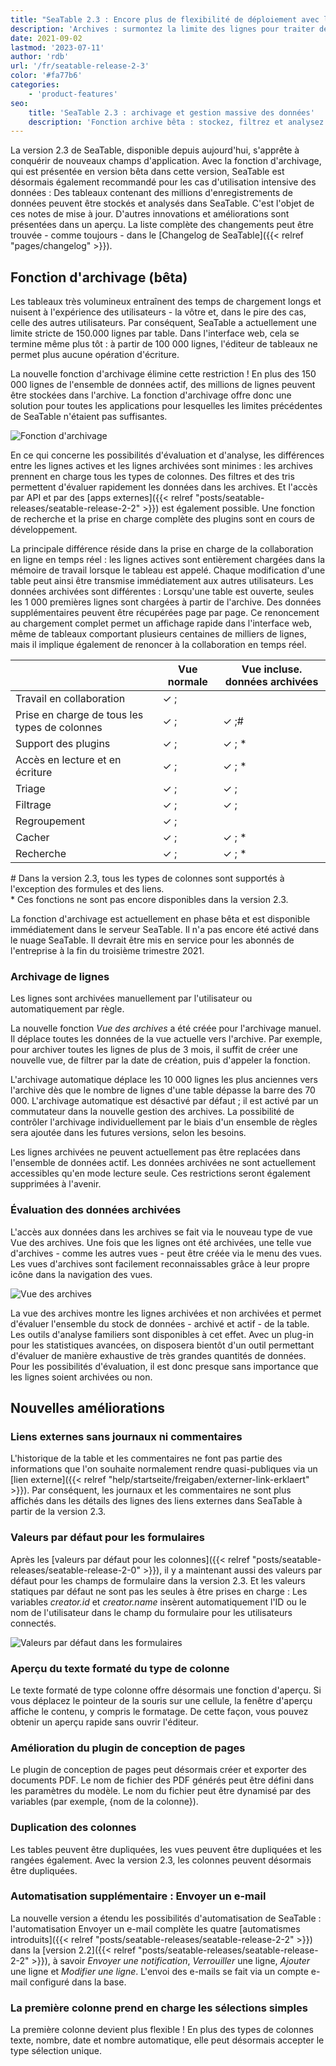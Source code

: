 ```yaml
---
title: "SeaTable 2.3 : Encore plus de flexibilité de déploiement avec la fonction d'archivage - SeaTable"
description: 'Archives : surmontez la limite des lignes pour traiter des millions de données filtrables et exploitables. Par défaut pour formulaires, duplication de colonnes, export PDF, nouveaux outils d’automatisation et d’analyse : SeaTable 2.3 s’adapte aux grands projets et aux exigences data les plus avancées.'
date: 2021-09-02
lastmod: '2023-07-11'
author: 'rdb'
url: '/fr/seatable-release-2-3'
color: '#fa77b6'
categories:
    - 'product-features'
seo:
    title: 'SeaTable 2.3 : archivage et gestion massive des données'
    description: 'Fonction archive bêta : stockez, filtrez et analysez des millions de lignes ; nouveaux paramètres de colonnes/formulaires et duplications inclus.'
---
```


La version 2.3 de SeaTable, disponible depuis aujourd'hui, s'apprête à conquérir de nouveaux champs d'application. Avec la fonction d'archivage, qui est présentée en version bêta dans cette version, SeaTable est désormais également recommandé pour les cas d'utilisation intensive des données : Des tableaux contenant des millions d'enregistrements de données peuvent être stockés et analysés dans SeaTable. C'est l'objet de ces notes de mise à jour. D'autres innovations et améliorations sont présentées dans un aperçu. La liste complète des changements peut être trouvée - comme toujours - dans le [Changelog de SeaTable]({{< relref "pages/changelog" >}}).

## Fonction d'archivage (bêta)

Les tableaux très volumineux entraînent des temps de chargement longs et nuisent à l'expérience des utilisateurs - la vôtre et, dans le pire des cas, celle des autres utilisateurs. Par conséquent, SeaTable a actuellement une limite stricte de 150.000 lignes par table. Dans l'interface web, cela se termine même plus tôt : à partir de 100 000 lignes, l'éditeur de tableaux ne permet plus aucune opération d'écriture.

La nouvelle fonction d'archivage élimine cette restriction ! En plus des 150 000 lignes de l'ensemble de données actif, des millions de lignes peuvent être stockées dans l'archive. La fonction d'archivage offre donc une solution pour toutes les applications pour lesquelles les limites précédentes de SeaTable n'étaient pas suffisantes.

![Fonction d'archivage](Archive-function-1088x631.png)

En ce qui concerne les possibilités d'évaluation et d'analyse, les différences entre les lignes actives et les lignes archivées sont minimes : les archives prennent en charge tous les types de colonnes. Des filtres et des tris permettent d'évaluer rapidement les données dans les archives. Et l'accès par API et par des [apps externes]({{< relref "posts/seatable-releases/seatable-release-2-2" >}}) est également possible. Une fonction de recherche et la prise en charge complète des plugins sont en cours de développement.

La principale différence réside dans la prise en charge de la collaboration en ligne en temps réel : les lignes actives sont entièrement chargées dans la mémoire de travail lorsque le tableau est appelé. Chaque modification d'une table peut ainsi être transmise immédiatement aux autres utilisateurs. Les données archivées sont différentes : Lorsqu'une table est ouverte, seules les 1 000 premières lignes sont chargées à partir de l'archive. Des données supplémentaires peuvent être récupérées page par page. Ce renoncement au chargement complet permet un affichage rapide dans l'interface web, même de tableaux comportant plusieurs centaines de milliers de lignes, mais il implique également de renoncer à la collaboration en temps réel.

|                                               | Vue normale | Vue incluse. données archivées |
| --------------------------------------------- | ----------- | ------------------------------ |
| Travail en collaboration                      | ✓ ;         |                                |
| Prise en charge de tous les types de colonnes | ✓ ;         | ✓ ;#                           |
| Support des plugins                           | ✓ ;         | ✓ ; \*                         |
| Accès en lecture et en écriture               | ✓ ;         | ✓ ; \*                         |
| Triage                                        | ✓ ;         | ✓ ;                            |
| Filtrage                                      | ✓ ;         | ✓ ;                            |
| Regroupement                                  | ✓ ;         |                                |
| Cacher                                        | ✓ ;         | ✓ ; \*                         |
| Recherche                                     | ✓ ;         | ✓ ; \*                         |

\# Dans la version 2.3, tous les types de colonnes sont supportés à l'exception des formules et des liens.  
\* Ces fonctions ne sont pas encore disponibles dans la version 2.3.

La fonction d'archivage est actuellement en phase bêta et est disponible immédiatement dans le serveur SeaTable. Il n'a pas encore été activé dans le nuage SeaTable. Il devrait être mis en service pour les abonnés de l'entreprise à la fin du troisième trimestre 2021.

### Archivage de lignes

Les lignes sont archivées manuellement par l'utilisateur ou automatiquement par règle.

La nouvelle fonction _Vue des archives_ a été créée pour l'archivage manuel. Il déplace toutes les données de la vue actuelle vers l'archive. Par exemple, pour archiver toutes les lignes de plus de 3 mois, il suffit de créer une nouvelle vue, de filtrer par la date de création, puis d'appeler la fonction.

L'archivage automatique déplace les 10 000 lignes les plus anciennes vers l'archive dès que le nombre de lignes d'une table dépasse la barre des 70 000. L'archivage automatique est désactivé par défaut ; il est activé par un commutateur dans la nouvelle gestion des archives. La possibilité de contrôler l'archivage individuellement par le biais d'un ensemble de règles sera ajoutée dans les futures versions, selon les besoins.

Les lignes archivées ne peuvent actuellement pas être replacées dans l'ensemble de données actif. Les données archivées ne sont actuellement accessibles qu'en mode lecture seule. Ces restrictions seront également supprimées à l'avenir.

### Évaluation des données archivées

L'accès aux données dans les archives se fait via le nouveau type de vue Vue des archives. Une fois que les lignes ont été archivées, une telle vue d'archives - comme les autres vues - peut être créée via le menu des vues. Les vues d'archives sont facilement reconnaissables grâce à leur propre icône dans la navigation des vues.

![Vue des archives](Archive-view-creation-1088x518.png)

La vue des archives montre les lignes archivées et non archivées et permet d'évaluer l'ensemble du stock de données - archivé et actif - de la table. Les outils d'analyse familiers sont disponibles à cet effet. Avec un plug-in pour les statistiques avancées, on disposera bientôt d'un outil permettant d'évaluer de manière exhaustive de très grandes quantités de données. Pour les possibilités d'évaluation, il est donc presque sans importance que les lignes soient archivées ou non.

## Nouvelles améliorations

### Liens externes sans journaux ni commentaires

L'historique de la table et les commentaires ne font pas partie des informations que l'on souhaite normalement rendre quasi-publiques via un [lien externe]({{< relref "help/startseite/freigaben/externer-link-erklaert" >}}). Par conséquent, les journaux et les commentaires ne sont plus affichés dans les détails des lignes des liens externes dans SeaTable à partir de la version 2.3.

### Valeurs par défaut pour les formulaires

Après les [valeurs par défaut pour les colonnes]({{< relref "posts/seatable-releases/seatable-release-2-0" >}}), il y a maintenant aussi des valeurs par défaut pour les champs de formulaire dans la version 2.3. Et les valeurs statiques par défaut ne sont pas les seules à être prises en charge : Les variables _creator.id_ et _creator.name_ insèrent automatiquement l'ID ou le nom de l'utilisateur dans le champ du formulaire pour les utilisateurs connectés.

![Valeurs par défaut dans les formulaires](Default-values-forms-1088x974.png)

### Aperçu du texte formaté du type de colonne

Le texte formaté de type colonne offre désormais une fonction d'aperçu. Si vous déplacez le pointeur de la souris sur une cellule, la fenêtre d'aperçu affiche le contenu, y compris le formatage. De cette façon, vous pouvez obtenir un aperçu rapide sans ouvrir l'éditeur.

### Amélioration du plugin de conception de pages

Le plugin de conception de pages peut désormais créer et exporter des documents PDF. Le nom de fichier des PDF générés peut être défini dans les paramètres du modèle. Le nom du fichier peut être dynamisé par des variables (par exemple, {nom de la colonne}).

### Duplication des colonnes

Les tables peuvent être dupliquées, les vues peuvent être dupliquées et les rangées également. Avec la version 2.3, les colonnes peuvent désormais être dupliquées.

### Automatisation supplémentaire : Envoyer un e-mail

La nouvelle version a étendu les possibilités d'automatisation de SeaTable : l'automatisation Envoyer un e-mail complète les quatre [automatismes introduits]({{< relref "posts/seatable-releases/seatable-release-2-2" >}}) dans la [version 2.2]({{< relref "posts/seatable-releases/seatable-release-2-2" >}}), à savoir _Envoyer une notification_, _Verrouiller_ une ligne, _Ajouter_ une ligne et _Modifier une ligne_. L'envoi des e-mails se fait via un compte e-mail configuré dans la base.

### La première colonne prend en charge les sélections simples

La première colonne devient plus flexible ! En plus des types de colonnes texte, nombre, date et nombre automatique, elle peut désormais accepter le type sélection unique.
